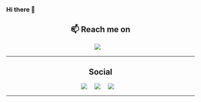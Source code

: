 ### Hi there 👋

<h2  align="center">📫 Reach me on</h2>
<p align="center">
  <a target="_blank"href="https://www.linkedin.com/in/gerard-mccann/"><img src="https://img.shields.io/badge/linkedin-%230077B5.svg?&style=for-the-badge&logo=linkedin&logoColor=white" /></a>&nbsp;&nbsp;&nbsp;&nbsp;
</p>

<hr>

<h2  align="center"> Social </h2>
<p align="center">
  <a target="_blank"href="https://leetcode.com/GMcC-94/"><img src="https://img.shields.io/badge/-LeetCode-FFA116?style=for-the-badge&logo=LeetCode&logoColor=black" /></a>&nbsp;&nbsp;&nbsp;&nbsp;
  <a target="_blank"href="https://www.hackerrank.com/gerardmccann94"><img src="https://img.shields.io/badge/-Hackerrank-2EC866?style=for-the-badge&logo=HackerRank&logoColor=white" /></a>&nbsp;&nbsp;&nbsp;&nbsp;
  <a target="_blank"href="https://www.codewars.com/users/GMcC-94"><img src="https://img.shields.io/badge/Codewars-B1361E?style=for-the-badge&logo=Codewars&logoColor=white" /></a>&nbsp;&nbsp;&nbsp;&nbsp;
</p>

<hr>
